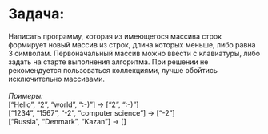 <h1>Задача: </h1>
Написать программу, которая из имеющегося массива строк формирует новый массив из строк, длина которых меньше, либо равна 3 символам. Первоначальный массив можно ввести с клавиатуры, либо задать на старте выполнения алгоритма. При решении не рекомендуется пользоваться коллекциями, лучше обойтись исключительно массивами.
<br>
<br>
<i>Примеры:</i><br>
[“Hello”, “2”, “world”, “:-)”] → [“2”, “:-)”] <br>
[“1234”, “1567”, “-2”, “computer science”] → [“-2”] <br>
[“Russia”, “Denmark”, “Kazan”] → []
